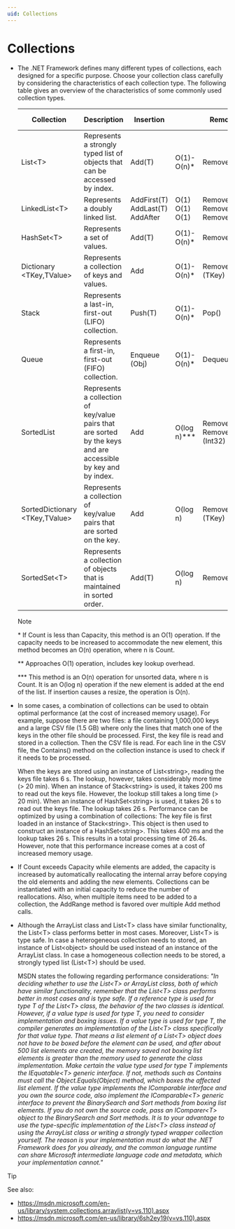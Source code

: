 ```yaml
---
uid: Collections
---
```


# Collections

- The .NET Framework defines many different types of collections, each designed for a specific purpose. Choose your collection class carefully by considering the characteristics of each collection type. The following table gives an overview of the characteristics of some commonly used collection types.

	| Collection                         | Description                                                                                                    | Insertion                               |                        | Removal                                  |                        | Retrieval/Lookup             |               | Immediate access |
	|------------------------------------|----------------------------------------------------------------------------------------------------------------|-----------------------------------------|------------------------|------------------------------------------|------------------------|------------------------------|---------------|------------------|
	| List\<T>                           | Represents a strongly typed list of objects that can be accessed by index.                                     | Add(T)                                  | O(1)-O(n)\*            | Remove(T)                                | O(n)                   | Item\[Int32\]<br> IndexOf(T) | O(1)<br> O(n) | Index            |
	| LinkedList\<T>                     | Represents a doubly linked list.                                                                               | AddFirst(T)<br> AddLast(T)<br> AddAfter | O(1)<br> O(1)<br> O(1) | RemoveFirst<br> RemoveLast<br> Remove(T) | O(1)<br> O(1)<br> O(n) | Find(T)                      | O(n)          | No               |
	| HashSet\<T>                        | Represents a set of values.                                                                                    | Add(T)                                  | O(1)-O(n)\*            | Remove(T)                                | O(1)                   | Contains(T)                  | O(1)          | Key              |
	| Dictionary<br>\<TKey,TValue>       | Represents a collection of keys and values.                                                                    | Add                                     | O(1)-O(n)\*            | Remove<br>(TKey)                         | O(1)\*\*               | Item\[TKey\]                 | O(1)\*\*      | Key              |
	| Stack                              | Represents a last-in, first-out (LIFO) collection.                                                             | Push(T)                                 | O(1)-O(n)\*            | Pop()                                    | O(1)                   | \-                           | \-            | No               |
	| Queue                              | Represents a first-in, first-out (FIFO) collection.                                                            | Enqueue<br>(Obj)                        | O(1)-O(n)\*            | Dequeue()                                | O(1)                   | \-                           | \-            | No               |
	| SortedList                         | Represents a collection of key/value pairs that are sorted by the keys and are accessible by key and by index. | Add                                     | O(log n)\*\*\*         | Remove(Obj)<br> RemoveAt<br>(Int32)      | O(n)<br> O(n)          | Item\[Object\]               | O(log n)      | Key              |
	| SortedDictionary<br>\<TKey,TValue> | Represents a collection of key/value pairs that are sorted on the key.                                         | Add                                     | O(log n)               | Remove<br>(TKey)                         | O(log n)               | Item\[Key\]                  | O(log n)      | Key              |
	| SortedSet\<T>                      | Represents a collection of objects that is maintained in sorted order.                                         | Add(T)                                  | O(log n)               | Remove(T)                                | O(log n)               | Contains(T)                  | O(ln n)       | Key              |

	> [!NOTE]
	> \* If Count is less than Capacity, this method is an O(1) operation. If the capacity needs to be increased to accommodate the new element, this method becomes an O(n) operation, where n is Count.
	>
	> \*\* Approaches O(1) operation, includes key lookup overhead.
	>
	> \*\*\* This method is an O(n) operation for unsorted data, where n is Count. It is an O(log n) operation if the new element is added at the end of the list. If insertion causes a resize, the operation is O(n).

- In some cases, a combination of collections can be used to obtain optimal performance (at the cost of increased memory usage). For example, suppose there are two files: a file containing 1,000,000 keys and a large CSV file (1.5 GB) where only the lines that match one of the keys in the other file should be processed. First, the key file is read and stored in a collection. Then the CSV file is read. For each line in the CSV file, the Contains() method on the collection instance is used to check if it needs to be processed.

    When the keys are stored using an instance of List\<string>, reading the keys file takes 6 s. The lookup, however, takes considerably more time (> 20 min).     When an instance of Stack\<string> is used, it takes 200 ms to read out the keys file. However, the lookup still takes a long time (> 20 min).     When an instance of HashSet\<string> is used, it takes 26 s to read out the keys file. The lookup takes 26 s.
    Performance can be optimized by using a combination of collections: The key file is first loaded in an instance of Stack\<string>. This object is then used to construct an instance of a HashSet\<string>. This takes 400 ms and the lookup takes 26 s. This results in a total processing time of 26.4s. However, note that this performance increase comes at a cost of increased memory usage.

- If Count exceeds Capacity while elements are added, the capacity is increased by automatically reallocating the internal array before copying the old elements and adding the new elements. Collections can be instantiated with an initial capacity to reduce the number of reallocations. Also, when multiple items need to be added to a collection, the AddRange method is favored over multiple Add method calls.

- Although the ArrayList class and List\<T> class have similar functionality, the List\<T> class performs better in most cases. Moreover, List\<T> is type safe. In case a heterogeneous collection needs to stored, an instance of List\<object> should be used instead of an instance of the ArrayList class. In case a homogeneous collection needs to be stored, a strongly typed list (List\<T>) should be used.

    MSDN states the following regarding performance considerations:
    *"In deciding whether to use the List\<T> or ArrayList class, both of which have similar functionality, remember that the List\<T> class performs better in most cases and is type safe. If a reference type is used for type T of the List\<T> class, the behavior of the two classes is identical. However, if a value type is used for type T, you need to consider implementation and boxing issues.*     *If a value type is used for type T, the compiler generates an implementation of the List\<T> class specifically for that value type. That means a list element of a List\<T> object does not have to be boxed before the element can be used, and after about 500 list elements are created, the memory saved not boxing list elements is greater than the memory used to generate the class implementation.*     *Make certain the value type used for type T implements the IEquatable\<T> generic interface. If not, methods such as Contains must call the Object.Equals(Object) method, which boxes the affected list element. If the value type implements the IComparable interface and you own the source code, also implement the IComparable\<T> generic interface to prevent the BinarySearch and Sort methods from boxing list elements. If you do not own the source code, pass an IComparer\<T> object to the BinarySearch and Sort methods.*     *It is to your advantage to use the type-specific implementation of the List\<T> class instead of using the ArrayList class or writing a strongly typed wrapper collection yourself. The reason is your implementation must do what the .NET Framework does for you already, and the common language runtime can share Microsoft intermediate language code and metadata, which your implementation cannot."*

> [!TIP]
> See also:
>
> - <https://msdn.microsoft.com/en-us/library/system.collections.arraylist(v=vs.110).aspx>
> - <https://msdn.microsoft.com/en-us/library/6sh2ey19(v=vs.110).aspx>
